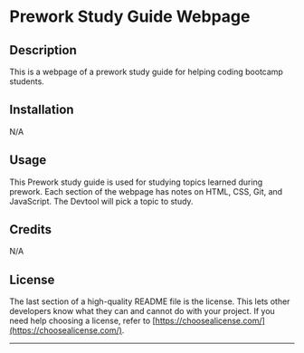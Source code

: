 # Prework Study Guide Webpage

## Description

This is a webpage of a prework study guide for helping coding bootcamp students.

## Installation

N/A

## Usage

This Prework study guide is used for studying topics learned during prework. Each section of the webpage has notes on HTML, CSS, Git, and JavaScript. The Devtool will pick a topic to study.

## Credits

N/A

## License

The last section of a high-quality README file is the license. This lets other developers know what they can and cannot do with your project. If you need help choosing a license, refer to [https://choosealicense.com/](https://choosealicense.com/).

---




